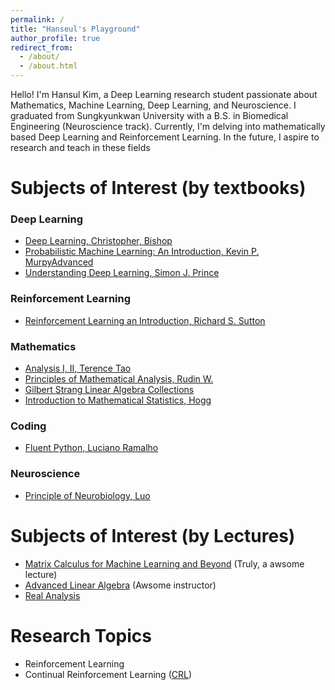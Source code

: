 ```yaml
---
permalink: /
title: "Hanseul's Playground"
author_profile: true
redirect_from:
  - /about/
  - /about.html
---
```


Hello! I'm Hansul Kim, a Deep Learning research student passionate about Mathematics, Machine Learning, Deep Learning, and Neuroscience. I graduated from Sungkyunkwan University with a B.S. in Biomedical Engineering (Neuroscience track). Currently, I'm delving into mathematically based Deep Learning and Reinforcement Learning. In the future, I aspire to research and teach in these fields

# Subjects of Interest (by textbooks)

### Deep Learning

- [Deep Learning, Christopher, Bishop](https://www.bishopbook.com/)
- [Probabilistic Machine Learning: An Introduction, Kevin P. Murpy](https://probml.github.io/pml-book/book1.html)[Advanced](https://probml.github.io/pml-book/book2.html)
- [Understanding Deep Learning, Simon J. Prince](https://udlbook.github.io/udlbook/)

### Reinforcement Learning

- [Reinforcement Learning an Introduction, Richard S. Sutton](http://incompleteideas.net/book/the-book-2nd.html)

### Mathematics

- [Analysis I, II, Terence Tao](https://link.springer.com/book/10.1007/978-981-19-7261-4)
- [Principles of Mathematical Analysis, Rudin W.](https://en.wikipedia.org/wiki/Principles_of_Mathematical_Analysis)
- [Gilbert Strang Linear Algebra Collections](https://math.mit.edu/~gs/linearalgebra/ila6/indexila6.html)
- [Introduction to Mathematical Statistics, Hogg](https://www.amazon.com/Introduction-Mathematical-Statistics-Robert-Hogg/dp/0321795431)

### Coding

- [Fluent Python, Luciano Ramalho](https://www.oreilly.com/library/view/fluent-python-2nd/9781492056348/)

### Neuroscience

- [Principle of Neurobiology, Luo](https://www.amazon.com/Principles-Neurobiology-Liqun-Luo-dp-0815346050/dp/0815346050/ref=dp_ob_title_bk)

# Subjects of Interest (by Lectures)

- [Matrix Calculus for Machine Learning and Beyond](https://ocw.mit.edu/courses/18-s096-matrix-calculus-for-machine-learning-and-beyond-january-iap-2023/) (Truly, a awsome lecture)
- [Advanced Linear Algebra](https://www.youtube.com/playlist?list=PLOROtRhtegr4HyXIIHKHketOm2k3JWSpK) (Awsome instructor)
- [Real Analysis](https://ocw.mit.edu/courses/18-100a-real-analysis-fall-2020/)

# Research Topics

- Reinforcement Learning
- Continual Reinforcement Learning ([CRL](https://arxiv.org/abs/2307.11046))
